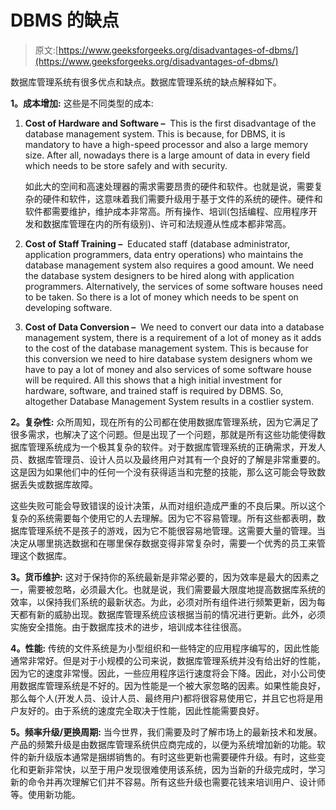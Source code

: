 # DBMS 的缺点

> 原文:[https://www.geeksforgeeks.org/disadvantages-of-dbms/](https://www.geeksforgeeks.org/disadvantages-of-dbms/)

数据库管理系统有很多优点和缺点。数据库管理系统的缺点解释如下。

**1。成本增加:**
这些是不同类型的成本:

1.  **Cost of Hardware and Software –** 
    This is the first disadvantage of the database management system. This is because, for DBMS, it is mandatory to have a high-speed processor and also a large memory size. After all, nowadays there is a large amount of data in every field which needs to be store safely and with security. 

    如此大的空间和高速处理器的需求需要昂贵的硬件和软件。也就是说，需要复杂的硬件和软件，这意味着我们需要升级用于基于文件的系统的硬件。硬件和软件都需要维护，维护成本非常高。所有操作、培训(包括编程、应用程序开发和数据库管理在内的所有级别)、许可和法规遵从性成本都非常高。

2.  **Cost of Staff Training –** 
    Educated staff (database administrator, application programmers, data entry operations) who maintains the database management system also requires a good amount. We need the database system designers to be hired along with application programmers. Alternatively, the services of some software houses need to be taken. So there is a lot of money which needs to be spent on developing software. 
3.  **Cost of Data Conversion –** 
    We need to convert our data into a database management system, there is a requirement of a lot of money as it adds to the cost of the database management system. This is because for this conversion we need to hire database system designers whom we have to pay a lot of money and also services of some software house will be required. All this shows that a high initial investment for hardware, software, and trained staff is required by DBMS. So, altogether Database Management System results in a costlier system. 

**2。复杂性:**
众所周知，现在所有的公司都在使用数据库管理系统，因为它满足了很多需求，也解决了这个问题。但是出现了一个问题，那就是所有这些功能使得数据库管理系统成为一个极其复杂的软件。对于数据库管理系统的正确需求，开发人员、数据库管理员、设计人员以及最终用户对其有一个良好的了解是非常重要的。这是因为如果他们中的任何一个没有获得适当和完整的技能，那么这可能会导致数据丢失或数据库故障。

这些失败可能会导致错误的设计决策，从而对组织造成严重的不良后果。所以这个复杂的系统需要每个使用它的人去理解。因为它不容易管理。所有这些都表明，数据库管理系统不是孩子的游戏，因为它不能很容易地管理。这需要大量的管理。当决定从哪里挑选数据和在哪里保存数据变得非常复杂时，需要一个优秀的员工来管理这个数据库。

**3。货币维护:**
这对于保持你的系统最新是非常必要的，因为效率是最大的因素之一，需要被忽略，必须最大化。也就是说，我们需要最大限度地提高数据库系统的效率，以保持我们系统的最新状态。为此，必须对所有组件进行频繁更新，因为每天都有新的威胁出现。数据库管理系统应该根据当前的情况进行更新。此外，必须实施安全措施。由于数据库技术的进步，培训成本往往很高。

**4。性能:**
传统的文件系统是为小型组织和一些特定的应用程序编写的，因此性能通常非常好。但是对于小规模的公司来说，数据库管理系统并没有给出好的性能，因为它的速度非常慢。因此，一些应用程序运行速度将会下降。因此，对小公司使用数据库管理系统是不好的。因为性能是一个被大家忽略的因素。如果性能良好，那么每个人(开发人员、设计人员、最终用户)都将很容易使用它，并且它也将是用户友好的。由于系统的速度完全取决于性能，因此性能需要良好。

**5。频率升级/更换周期:**
当今世界，我们需要及时了解市场上的最新技术和发展。产品的频繁升级是由数据库管理系统供应商完成的，以便为系统增加新的功能。软件的新升级版本通常是捆绑销售的。有时这些更新也需要硬件升级。有时，这些变化和更新非常快，以至于用户发现很难使用该系统，因为当新的升级完成时，学习新的命令并再次理解它们并不容易。所有这些升级也需要花钱来培训用户、设计师等。使用新功能。